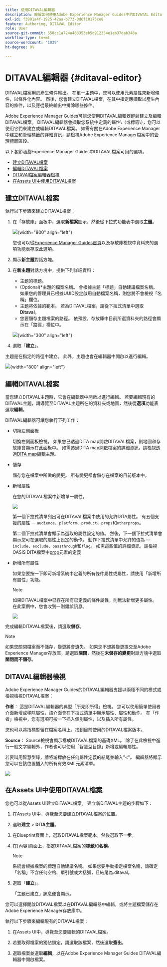 ```yaml
---
title: 使用DITAVAL編輯器
description: 瞭解如何使用Adobe Experience Manager Guides中的DIVATAL Editor建立和編輯DITAVAL檔案。 瞭解DITAVAL編輯器如何在製作和來源檢視中支援DITAVAL檔案。
exl-id: f3901a4f-1925-42aa-b773-0d6f18175ce8
feature: Authoring, DITAVAL Editor
role: User
source-git-commit: 558cc1a724a483353eb5d912354e1ab37dab348a
workflow-type: tm+mt
source-wordcount: '1039'
ht-degree: 0%

---
```


# DITAVAL編輯器 {#ditaval-editor}

DITAVAL檔案用於產生條件輸出。 在單一主題中，您可以使用元素屬性來新增條件，以條件化內容。 然後，您會建立DITAVAL檔案，在其中指定應擷取以產生內容的條件，以及應從最終輸出中排除哪些條件。

Adobe Experience Manager Guides可讓您使用DITAVAL編輯器輕鬆建立及編輯DITAVAL檔案。 DITAVAL編輯器會擷取您系統中定義的屬性\（或標籤\），您可以使用它們來建立或編輯DITAVAL檔案。 如需有關在Adobe Experience Manager中建立和管理標籤的詳細資訊，請檢視Adobe Experience Manager檔案中的[管理標籤](https://experienceleague.adobe.com/docs/experience-manager-cloud-service/sites/authoring/features/tags.html?lang=en)區段。

以下各節涵蓋Experience Manager Guides中DITAVAL檔案可用的選項。

- [建立DITAVAL檔案](#create-ditaval-file)
- [編輯DITAVAL檔案](#edit-ditaval-file)
- [DITAVAl檔案編輯器檢視](#ditaval-editor-views)
- [在Assets UI中使用DITAVAL檔案](#working-with-ditaval-files-in-the-assets-ui)

## 建立DITAVAL檔案

執行以下步驟來建立DITAVAL檔案：

1. 在「存放庫」面板中，選取&#x200B;**新檔案**&#x200B;圖示，然後從下拉式功能表中選取&#x200B;**主題**。

   ![](images/new-file-option.png){width="800" align="left"}

   您也可以從[Experience Manager Guides首頁](./intro-home-page.md)以及存放庫檢視中資料夾的選項功能表存取此選項。

2. 顯示&#x200B;**新主題**&#x200B;對話方塊。

3. 在&#x200B;**新主題**&#x200B;對話方塊中，提供下列詳細資料：
   - 主題的標題。
   - \(Optional\)*主題的檔案名稱。 會根據主題「標題」自動建議檔案名稱。 如果您的管理員已根據UUID設定啟用自動檔案名稱，則您將不會檢視「名稱」欄位。
   - 主題將依據的範本。 若為DITAVAL檔案，請從下拉式清單中選取&#x200B;**Ditaval**。
   - 您要儲存主題檔案的路徑。 依預設，存放庫中目前所選資料夾的路徑會顯示在「路徑」欄位中。

   ![](images/new-topic-dialog-ditaval.png){width="300" align="left"}


4. 選取「**建立**」。

主題是在指定的路徑中建立。 此外，主題也會在編輯器中開啟以進行編輯。

![](images/ditaval-file-editor.png){width="800" align="left"}

## 編輯DITAVAL檔案

當您建立DITAVAL主題時，它會在編輯器中開啟以進行編輯。 若要編輯現有的DITAVAL主題，請導覽至DITAVAL主題所在的資料夾或地圖，然後從&#x200B;**選項**&#x200B;功能表選取&#x200B;**編輯**。

DITAVAL編輯器可讓您執行下列工作：

- 切換左側面板

  切換左側面板檢視。 如果您已透過DITA map開啟DITAVAL檔案，則地圖和存放庫會顯示在此面板中。 如需透過DITA map開啟檔案的詳細資訊，請檢視[透過DITA map編輯主題](map-editor-advanced-map-editor.md#id17ACJ0F0FHS)。

- 儲存

  儲存您在檔案中所做的變更。 所有變更都會儲存在檔案的目前版本中。

- 新增屬性

  在您的DITAVAL檔案中新增單一屬性。

  ![](images/ditaval-editor-props-new.png)

  第一個下拉式清單列出可在DITAVAL檔案中使用的允許DITA屬性。 有五個支援的屬性 — `audience`、`platform`、`product`、`props`和`otherprops`。

  第二個下拉式清單會顯示為選取的屬性設定的值。 然後，下一個下拉式清單會顯示您可在選取的屬性上設定的動作。 動作下拉式清單中允許的值為 — `include`、`exclude`、`passthrough`和`flag`。 如需這些值的詳細資訊，請檢視OASIS DITA檔案中[prop](http://docs.oasis-open.org/dita/dita/v1.3/errata01/os/complete/part3-all-inclusive/langRef/ditaval/ditaval-prop.html#ditaval-prop)元素的定義

- 新增所有屬性

  如果您要按一下即可新增系統中定義的所有條件屬性或屬性，請使用「新增所有屬性」功能。

  >[!NOTE]
  >
  > 如果DITAVAL檔案中已存在所有已定義的條件屬性，則無法新增更多屬性。 在此案例中，您會收到一則錯誤訊息。

  ![](images/ditaval-all-props-new.png)

完成編輯DITAVAL檔案後，請選取&#x200B;**儲存**。

>[!NOTE]
>
> 如果您關閉檔案而不儲存，變更將會遺失。 如果您不想將變更提交至Adobe Experience Manager存放庫，請選取&#x200B;**關閉**，然後在&#x200B;**未儲存的變更**&#x200B;對話方塊中選取&#x200B;**關閉而不儲存**。

## DITAVAL編輯器檢視

Adobe Experience Manager Guides的DITAVAL編輯器支援以兩種不同的模式或檢視檢視DITAVAL檔案：

**作者**：   這是DITAVAL編輯器的典型「所見即所得」檢視。 您可以使用簡單使用者介面新增或移除屬性，該介面會在下拉式清單中顯示屬性、屬性和動作。 在「作者」檢視中，您有選項可按一下插入個別屬性，以及插入所有屬性。

您也可以將指標暫留在檔案名稱上，找到目前使用的DITAVAL檔案版本。

**Source**：   Source檢視會顯示構成DITAVAL檔案的基礎XML。 除了在此檢視中進行一般文字編輯外，作者也可以使用「智慧型目錄」新增或編輯屬性。

若要叫用智慧型錄，請將游標放在任何屬性定義的結尾並輸入&quot;&lt;&quot;。 編輯器將顯示您可以在該位置插入的所有有效XML元素清單。

![](images/ditaval-source-view-new.png)


## 在Assets UI中使用DITAVAL檔案

您也可以從Assets UI建立DITAVAL檔案。 建立新DITAVAL主題的步驟如下：

1. 在Assets UI中，導覽至您要建立DITAVAL檔案的位置。

1. 選取&#x200B;**建立** \> **DITA主題**。

1. 在Blueprint頁面上，選取DITAVAL檔案範本，然後選取&#x200B;**下一步**。

1. 在[內容]頁面上，指定DITAVAL檔案的&#x200B;**標題**&#x200B;和&#x200B;**名稱**。

   >[!NOTE]
   >
   > 系統會根據檔案的標題自動建議名稱。 如果您要手動指定檔案名稱，請確定「名稱」不含任何空格、單引號或大括弧，且結尾為.ditaval。

1. 選取「**建立**」。

   「主題已建立」訊息便會顯示。

您可以選擇開啟DITAVAL檔案以在DITAVAL編輯器中編輯，或將主題檔案儲存在Adobe Experience Manager存放庫中。

執行以下步驟來編輯現有的DITAVAL檔案：

1. 在Assets UI中，導覽至您要編輯的DITAVAL檔案。

1. 若要取得檔案的獨佔鎖定，請選取該檔案，然後選取&#x200B;**簽出**。

1. 選取檔案並選取&#x200B;**編輯**，以在Adobe Experience Manager Guides DITAVAL編輯器中開啟檔案。



